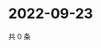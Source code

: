 # 2022-09-23

共 0 条

<!-- BEGIN WEIBO -->
<!-- 最后更新时间 Fri Sep 23 2022 00:26:30 GMT+0800 (China Standard Time) -->

<!-- END WEIBO -->
